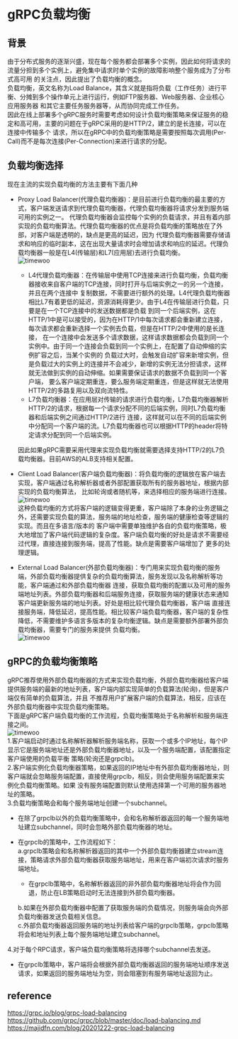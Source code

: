 # gRPC负载均衡

## 背景
由于分布式服务的逐渐兴盛，现在每个服务都会部署多个实例，因此如何将请求的流量分担到多个实例上，避免集中请求时单个实例的故障影响整个服务成为了分布式高可用
的关注点，因此提出了负载均衡的概念。  
负载均衡，英文名称为Load Balance，其含义就是指将负载（工作任务）进行平衡、分摊到多个操作单元上进行运行，例如FTP服务器、Web服务器、企业核心应用服务器
和其它主要任务服务器等，从而协同完成工作任务。  
因此在线上部署多个gRPC服务时需要考虑如何设计负载均衡策略来保证服务的稳定和高可用，主要的问题在于gRPC采用的是HTTP/2，建立的是长连接，可以在连接中传输多个
请求，所以在gRPC中的负载均衡策略是需要按照每次调用(Per-Call)而不是每次连接(Per-Connection)来进行请求的分配。

## 负载均衡选择
现在主流的实现负载均衡的方法主要有下面几种
- Proxy Load Balancer(代理负载均衡器)：是目前进行负载均衡的最主要的方式，客户端发送请求到代理负载均衡器，代理负载均衡器将请求分发到服务端可用的实例之一。
代理负载均衡器会监控每个实例的负载请求，并且有着内部实现的负载均衡算法。代理负载均衡器的优点是将负载均衡的策略放在了外部，对客户端是透明的，缺点是更高的延迟，因为
代理负载均衡器需要存储请求和响应的临时副本，这在出现大量请求时会增加请求和响应的延迟。代理负载均衡器一般是在L4(传输层)和L7(应用层)去进行负载均衡。  
![timewoo](https://timewoo.github.io/images/gRPC-proxy_load_balancer.png)
  - L4代理负载均衡器：在传输层中使用TCP连接来进行负载均衡，负载均衡器接收来自客户端的TCP连接，同时打开与后端实例之一的另一个连接，并且在两个连接中
  复制数据，不需要进行额外的处理。L4代理负载均衡器相比L7有着更低的延迟，资源消耗得更少。由于L4在传输层进行负载，只要是在一个TCP连接中的发送数据都是负载
  到同一个后端实例，这在HTTP/1中是可以接受的，因为在HTTP/1中每次请求都会重新建立连接，每次请求都会重新选择一个实例去负载，但是在HTTP/2中使用的是长连接，
  在一个连接中会发送多个请求数据，这样请求数据都会负载到同一个实例中。由于同一个连接会负载到同一个实例上，在配置了自动伸缩的实例扩容之后，当某个实例的
  负载过大时，会触发自动扩容来新增实例，但是负载过大的实例上的连接并不会减少，新增的实例无法分担请求，这样就无法做到实例的自动伸缩。如果需要保证请求的数据不负载到同一个客户端，
  要么客户端定期重连，要么服务端定期重连，但是这样就无法使用HTTP/2的多路复用以及双向流特性。
  - L7负载均衡器：在应用层对传输的请求进行负载均衡，L7负载均衡器解析HTTP/2的请求，根据每一个请求分配不同的后端实例，同时L7负载均衡器和后端实例之间通过HTTP/2进行
  连接，这样就可以在不同的后端实例中分配同一个客户端的流。L7负载均衡器也可以根据HTTP的header将特定请求分配到同一个后端实例。  
    
  因此如果gRPC需要采用代理来实现负载均衡就需要选择支持HTTP/2的L7负载均衡器。目前AWS的ALB支持相关配置。
- Client Load Balancer(客户端负载均衡器)：将负载均衡的逻辑放在客户端去实现，客户端通过名称解析器或者外部配置获取所有的服务器地址，根据内部实现的负载均衡算法，
比如轮询或者随机等，来选择相应的服务端进行连接。  
![timewoo](https://timewoo.github.io/images/gRPC-client_load_balancer.png)  
这种负载均衡的方式将客户端的逻辑变得更重，客户端除了本身的业务逻辑之外，还需要实现负载的算法，服务端的地址检查，服务端的健康检查等逻辑的实现。而且在多语言/版本的
客户端中需要单独维护各自的负载均衡策略，极大地增加了客户端代码逻辑的复杂度。客户端负载均衡的好处是请求不需要经过代理，直接连接到服务端，提高了性能。缺点是需要客户端增加了
更多的处理逻辑。
- External Load Balancer(外部负载均衡器)：专门用来实现负载均衡的服务端，外部负载均衡器提供复杂的负载均衡算法，服务发现以及名称解析等功能，客户端通过和外部负载均衡器
连接，获取负载均衡的配置以及可用的服务端地址列表。外部负载均衡器和后端服务连接，获取服务端的健康状态来通知客户端更新服务端的地址列表。好处是相比较代理负载均衡器，客户端
直接连接服务端，降低延迟，提高性能。相比较客户端负载均衡器，客户端的复杂性降低，不需要维护多语言多版本的复杂均衡逻辑。缺点是需要额外部署外部负载均衡器，需要专门的服务来提供
负载均衡。  
![timewoo](https://timewoo.github.io/images/gRPC-external_load_balancer.png)
## gRPC的负载均衡策略
gRPC推荐使用外部负载均衡器的方式来实现负载均衡，外部负载均衡器给客户端提供服务端的最新的地址列表，客户端内部实现简单的负载算法(轮询)，但是客户端仅有简单的负载算法，并且
不推荐用户扩展客户端的负载算法，相反，应该在外部负载均衡器中实现负载均衡策略。  
下面是gRPC客户端负载均衡的工作流程，负载均衡策略处于名称解析和服务端连接之间。  
![timewoo](https://timewoo.github.io/images/gRPC-load-balancing.png)  
1.客户端启动时通过名称解析器解析服务端名称，获取一个或多个IP地址，每个IP显示它是服务端地址还是外部负载均衡器地址，以及一个服务端配置，该配置指定客户端使用的负载平衡
策略(轮询还是grpclb)。  
2.客户端实例化负载均衡器策略，如果返回的IP地址中有外部负载均衡器地址，则客户端就会忽略服务端配置，直接使用grpclb，相反，则会使用服务端配置来实例化负载均衡策略。如果
没有服务端配置则默认使用选择第一个可用的服务器地址的策略。  
3.负载均衡策略会和每个服务端地址创建一个subchannel。
- 在除了grpclb以外的负载均衡策略中，会和名称解析器返回的每一个服务端地址建立subchannel，同时会忽略外部负载均衡器的地址。
- 在grpclb的策略中，工作流程如下：  
  a.grpclb策略会和名称解析器返回的其中一个外部负载均衡器建立stream连接，策略请求外部负载均衡器获取服务端地址，用来在客户端初次请求时服务端地址。  
  - 在grpclb策略中，名称解析器返回的非外部负载均衡器地址将会作为回退，防止在LB策略启动时无法连接到外部负载均衡器。  
  
  b.如果在外部负载均衡器中配置了获取服务端的负载情况，则服务端会向外部负载均衡器发送负载相关信息。  
  c.外部负载均衡器返回服务端的地址列表给客户端的grpclb策略，grpclb策略将会和地址列表上每个服务端地址建立subchannel。
  
4.对于每个RPC请求，客户端负载均衡策略将选择哪个subchannel去发送。
  - 在grpclb策略中，客户端将会根据外部负载均衡器返回的服务端地址顺序发送请求，如果返回的服务端地址为空，则会阻塞到有服务端地址返回为止。
## reference
https://grpc.io/blog/grpc-load-balancing  
https://github.com/grpc/grpc/blob/master/doc/load-balancing.md  
https://majidfn.com/blog/20201222-grpc-load-balancing